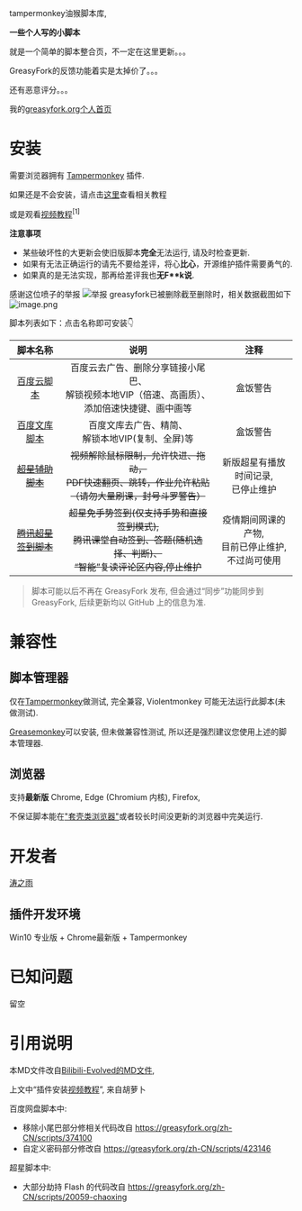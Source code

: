 tampermonkey油猴脚本库,

**一些个人写的小脚本**

就是一个简单的脚本整合页，不一定在这里更新。。。

GreasyFork的反馈功能着实是太掉价了。。。

还有恶意评分。。。

我的[greasyfork.org个人首页](https://greasyfork.org/zh-CN/users/447976-%E6%B6%9B%E4%B9%8B%E9%9B%A8)

# 安装
需要浏览器拥有 [Tampermonkey](https://tampermonkey.net/) 插件.

如果还是不会安装，请点击[这里](https://taozhiyu.gitee.io/tampermonkey/)查看相关教程

或是观看[视频教程](https://mp.weixin.qq.com/s/8L9YAisSeTD-bVfobkX0hg)<sup>[1]</sup>

**注意事项**

- 某些破坏性的大更新会使旧版脚本**完全**无法运行, 请及时检查更新.
- 如果有无法正确运行的请先不要给差评，将心**比心**，开源维护插件需要勇气的.
- 如果真的是无法实现，那再给差评我也**无F\*\*k说**.

感谢这位喷子的举报
![举报](https://i.loli.net/2021/07/17/53Ebhyl8UAJRkdq.png)
greasyfork已被删除截至删除时，相关数据截图如下
![image.png](https://i.loli.net/2021/07/17/OKntDr8P5gvkQSe.png)

脚本列表如下：点击名称即可安装👇

| 脚本名称 | 说明 | 注释 |
| :-----: | :-----: | :-----:|
| [百度云脚本](https://cdn.jsdelivr.net/gh/taozhiyu/tampermonkeyjs@master/BaiDuWangPan.user.js) | 百度云去广告、删除分享链接小尾巴、<br>解锁视频本地VIP（倍速、高画质）、添加倍速快捷键、画中画等  | 盒饭警告 |
| [百度文库脚本](https://cdn.jsdelivr.net/gh/taozhiyu/tampermonkeyjs@master/BaiDuWenKu.user.js) | 百度文库去广告、精简、<br>解锁本地VIP(复制、全屏)等 | 盒饭警告 |
| [~~超星辅助脚本~~](https://cdn.jsdelivr.net/gh/taozhiyu/tampermonkeyjs@master/ChaoXing.user.js) | ~~视频解除鼠标限制，允许快进、拖动，<br>PDF快速翻页、跳转，作业允许粘贴<br>（请勿大量刷课，封号斗罗警告）~~ | 新版超星有播放时间记录,<br>已停止维护 |
| [~~腾讯超星签到脚本~~](https://cdn.jsdelivr.net/gh/taozhiyu/tampermonkeyjs@master/QianDao.user.js) | ~~超星免手势签到(仅支持手势和直接签到模式),<br>腾讯课堂自动签到、答题(随机选择、判断)、<br>“智能”复读评论区内容,停止维护~~ | 疫情期间网课的产物,<br>目前已停止维护,不过尚可使用 |

> 脚本可能以后不再在 GreasyFork 发布, 但会通过“同步”功能同步到GreasyFork, 后续更新均以 GitHub 上的信息为准.

# 兼容性

## 脚本管理器

仅在[Tampermonkey](https://tampermonkey.net/)做测试, 完全兼容, Violentmonkey 可能无法运行此脚本(未做测试).

[Greasemonkey](https://www.greasespot.net/)可以安装, 但未做兼容性测试, 所以还是强烈建议您使用上述的脚本管理器.

## 浏览器

支持**最新版** Chrome, Edge (Chromium 内核), Firefox, 

不保证脚本能在["套壳类浏览器"](https://www.jianshu.com/p/67d790a8f221)或者较长时间没更新的浏览器中完美运行.
 

# 开发者
[涛之雨](https://github.com/taozhiyu/)

## 插件开发环境

Win10 专业版 + Chrome最新版 + Tampermonkey

# 已知问题
留空

# 引用说明
本MD文件改自[Bilibili-Evolved的MD文件](https://github.com/the1812/Bilibili-Evolved/blob/master/README.md), 

上文中“插件安装[视频教程](https://mp.weixin.qq.com/s/8L9YAisSeTD-bVfobkX0hg)”, 来自胡萝卜

百度网盘脚本中: 
- 移除小尾巴部分修相关代码改自 https://greasyfork.org/zh-CN/scripts/374100
- 自定义密码部分修改自 https://greasyfork.org/zh-CN/scripts/423146

超星脚本中:
- 大部分劫持 Flash 的代码改自 https://greasyfork.org/zh-CN/scripts/20059-chaoxing
